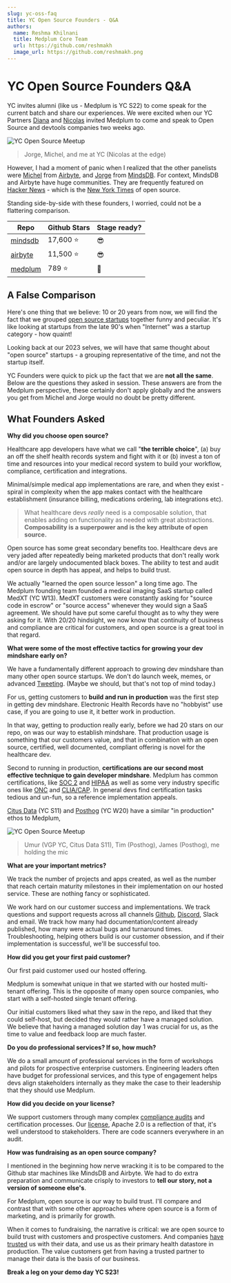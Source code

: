 ```yaml
---
slug: yc-oss-faq
title: YC Open Source Founders - Q&A
authors:
  name: Reshma Khilnani
  title: Medplum Core Team
  url: https://github.com/reshmakh
  image_url: https://github.com/reshmakh.png
---
```


# YC Open Source Founders Q&A

YC invites alumni (like us - Medplum is YC S22) to come speak for the current batch and share our experiences. We were excited when our YC Partners [Diana](https://www.linkedin.com/in/sdianahu/) and [Nicolas](https://www.linkedin.com/in/nicolasdessaigne/) invited Medplum to come and speak to Open Source and devtools companies two weeks ago.

![YC Open Source Meetup](/img/blog/yc-oss.jpeg)

> Jorge, Michel, and me at YC (Nicolas at the edge)

However, I had a moment of panic when I realized that the other panelists were [Michel](https://www.linkedin.com/in/micheltricot/) from [Airbyte](https://airbyte.com/), and [Jorge](https://www.linkedin.com/in/torresjorge/) from [MindsDB](https://mindsdb.com/). For context, MindsDB and Airbyte have huge communities. They are frequently featured on [Hacker News](https://news.ycombinator.com/news) - which is the [New York Times](https://www.nytimes.com/) of open source.

Standing side-by-side with these founders, I worried, could not be a flattering comparison.

| Repo                                            | Github Stars | Stage ready? |
| ----------------------------------------------- | ------------ | ------------ |
| [mindsdb](https://github.com/mindsdb/mindsdb)   | 17,600 ⭐    | 😎           |
| [airbyte](https://github.com/airbytehq/airbyte) | 11,500 ⭐    | 😎           |
| [medplum](https://github.com/medplum/medplum)   | 789 ⭐       | 😬           |

## A False Comparison

Here's one thing that we believe: 10 or 20 years from now, we will find the fact that we grouped [open source startups](https://www.ycombinator.com/companies?tags=Open%20Source) together funny and peculiar. It's like looking at startups from the late 90's when "Internet" was a startup category - how quaint!

Looking back at our 2023 selves, we will have that same thought about "open source" startups - a grouping representative of the time, and not the startup itself.

YC Founders were quick to pick up the fact that we are **not all the same**. Below are the questions they asked in session. These answers are from the Medplum perspective, these certainly don't apply globally and the answers you get from Michel and Jorge would no doubt be pretty different.

## What Founders Asked

**Why did you choose open source?**

Healthcare app developers have what we call "**the terrible choice**", (a) buy an off the shelf health records system and fight with it or (b) invest a ton of time and resources into your medical record system to build your workflow, compliance, certification and integrations.

Minimal/simple medical app implementations are rare, and when they exist - spiral in complexity when the app makes contact with the healthcare establishment (insurance billing, medications ordering, lab integrations etc).

> What healthcare devs _really_ need is a composable solution, that enables adding on functionality as needed with great abstractions. **Composability is a superpower and is the key attribute of open source.**

Open source has some great secondary benefits too. Healthcare devs are very jaded after repeatedly being marketed products that don't really work and/or are largely undocumented black boxes. The ability to test and audit open source in depth has appeal, and helps to build trust.

We actually "learned the open source lesson" a long time ago. The Medplum founding team founded a medical imaging SaaS startup called MedXT (YC W13). MedXT customers were constantly asking for "source code in escrow" or "source access" whenever they would sign a SaaS agreement. We should have put some careful thought as to why they were asking for it. With 20/20 hindsight, we now know that continuity of business and compliance are critical for customers, and open source is a great tool in that regard.

**What were some of the most effective tactics for growing your dev mindshare early on?**

We have a fundamentally different approach to growing dev mindshare than many other open source startups. We don't do launch week, memes, or advanced [Tweeting](https://twitter.com/Medplum1). (Maybe we should, but that's not top of mind today.)

For us, getting customers to **build and run in production** was the first step in getting dev mindshare. Electronic Health Records have no "hobbyist" use case, if you are going to use it, it better work in production.

In that way, getting to production really early, before we had 20 stars on our repo, on was our way to establish mindshare. That production usage is something that our customers value, and that in combination with an open source, certified, well documented, compliant offering is novel for the healthcare dev.

Second to running in production, **certifications are our second most effective technique to gain developer mindshare**. Medplum has common certifications, like [SOC 2](/docs/compliance/soc2) and [HIPAA](/docs/compliance/hipaa) as well as some very industry specific ones like [ONC](/docs/compliance/onc) and [CLIA/CAP](/docs/compliance/clia-cap). In general devs find certification tasks tedious and un-fun, so a reference implementation appeals.

[Citus Data](https://www.ycombinator.com/companies/citus-data) (YC S11) and [Posthog](https://www.ycombinator.com/companies/posthog) (YC W20) have a similar "in production" ethos to Medplum,

![YC Open Source Meetup](/img/blog/yc-oss-2.jpeg)

> Umur (VGP YC, Citus Data S11), Tim (Posthog), James (Posthog), me holding the mic

**What are your important metrics?**

We track the number of projects and apps created, as well as the number that reach certain maturity milestones in their implementation on our hosted service. These are nothing fancy or sophisticated.

We work hard on our customer success and implementations. We track questions and support requests across all channels [Github](https://github.com/medplum/medplum/issues), [Discord](https://discord.gg/medplum), Slack and email. We track how many had documentation/content already published, how many were actual bugs and turnaround times. Troubleshooting, helping others build is our customer obsession, and if their implementation is successful, we'll be successful too.

**How did you get your first paid customer?**

Our first paid customer used our hosted offering.

Medplum is somewhat unique in that we started with our hosted multi-tenant offering. This is the opposite of many open source companies, who start with a self-hosted single tenant offering.

Our initial customers liked what they saw in the repo, and liked that they could self-host, but decided they would rather have a managed solution. We believe that having a managed solution day 1 was crucial for us, as the time to value and feedback loop are much faster.

**Do you do professional services? If so, how much?**

We do a small amount of professional services in the form of workshops and pilots for prospective enterprise customers. Engineering leaders often have budget for professional services, and this type of engagement helps devs align stakeholders internally as they make the case to their leadership that they should use Medplum.

**How did you decide on your license?**

We support customers through many complex [compliance audits](https://www.medplum.com/docs/compliance) and certification processes. Our [license](https://github.com/medplum/medplum), Apache 2.0 is a reflection of that, it's well understood to stakeholders. There are code scanners everywhere in an audit.

**How was fundraising as an open source company?**

I mentioned in the beginning how nerve wracking it is to be compared to the Github star machines like MindsDB and Airbyte. We had to do extra preparation and communicate crisply to investors to **tell our story, not a version of someone else's**.

For Medplum, open source is our way to build trust. I'll compare and contrast that with some other approaches where open source is a form of marketing, and is primarily for growth.

When it comes to fundraising, the narrative is critical: we are open source to build trust with customers and prospective customers. And companies [have trusted](https://www.medplum.com/blog/tags/case-study) us with their data, and use us as their primary health datastore in production. The value customers get from having a trusted partner to manage their data is the basis of our business.

**Break a leg on your demo day YC S23!**
